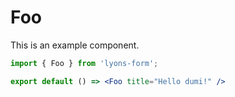# Foo

This is an example component.

```jsx
import { Foo } from 'lyons-form';

export default () => <Foo title="Hello dumi!" />
```

